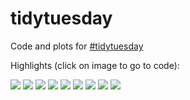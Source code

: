 # tidytuesday

Code and plots for [#tidytuesday](https://github.com/rfordatascience/tidytuesday)

Highlights (click on image to go to code): <br>
<div class="row"> 
  <div class="column">
	<a href="week-40"><img src="week-40/figures/pizza-likert.png"></a>
	<a href="week-33"><img src="week-33/emperors_table.png"></a>
	<a href="week-32"><img src="week-32/bob_ross.png"></a>
	<a href="week-30"><img src="week-30/wildlife.png"></a>
	<a href="week-28"><img src="week-28/wwc.png"></a>
	<a href="week-27"><img src="week-27/media_franchises.png"></a>
	<a href="week-23"><img src="week-23/ramen.png"></a>
	<a href="week-21"><img src="week-21/waste.png"></a>
	<a href="week-20"><img src="week-20/nobelShared-Medicine.png"></a>
  </div>
</div>
